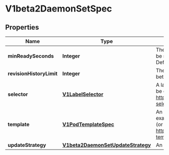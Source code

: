 
# V1beta2DaemonSetSpec

## Properties
Name | Type | Description | Notes
------------ | ------------- | ------------- | -------------
**minReadySeconds** | **Integer** | The minimum number of seconds for which a newly created DaemonSet pod should be ready without any of its container crashing, for it to be considered available. Defaults to 0 (pod will be considered available as soon as it is ready). |  [optional]
**revisionHistoryLimit** | **Integer** | The number of old history to retain to allow rollback. This is a pointer to distinguish between explicit zero and not specified. Defaults to 10. |  [optional]
**selector** | [**V1LabelSelector**](V1LabelSelector.md) | A label query over pods that are managed by the daemon set. Must match in order to be controlled. If empty, defaulted to labels on Pod template. More info: https://kubernetes.io/docs/concepts/overview/working-with-objects/labels/#label-selectors |  [optional]
**template** | [**V1PodTemplateSpec**](V1PodTemplateSpec.md) | An object that describes the pod that will be created. The DaemonSet will create exactly one copy of this pod on every node that matches the template&#39;s node selector (or on every node if no node selector is specified). More info: https://kubernetes.io/docs/concepts/workloads/controllers/replicationcontroller#pod-template | 
**updateStrategy** | [**V1beta2DaemonSetUpdateStrategy**](V1beta2DaemonSetUpdateStrategy.md) | An update strategy to replace existing DaemonSet pods with new pods. |  [optional]



